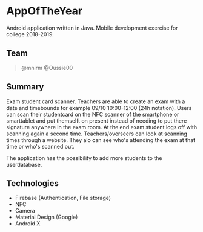 # AppOfTheYear
Android application written in Java.
Mobile development exercise for college 2018-2019.

## Team
> @mnirm 
> @Oussie00  

## Summary

Exam student card scanner. Teachers are able to create an exam with a date and timebounds for example 09/10 10:00-12:00 (24h notation).
Users can scan their studentcard on the NFC scanner of the smartphone or smarttablet and put themselft on present instead of needing to put there signature anywhere in the exam room. At the end exam student logs off with scanning again a second time. Teachers/overseers can look at scanning times through a website. They alo can see who's attending the exam at that time or who's scanned out.

The application has the possibility to add more students to the userdatabase.

## Technologies
- Firebase (Authentication, File storage)
- NFC
- Camera
- Material Design (Google)
- Android X

